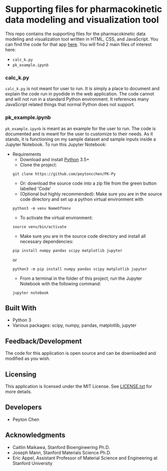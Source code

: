# Supporting files for pharmacokinetic data modeling and visualization tool
This repo contains the supporting files for the pharmacokinetic data modeling and visualization tool written in HTML, CSS, and JavaScript. 
You can find the code for that app [here](https://github.com/peytoncchen/PK-Visualization). 
You will find 2 main files of interest here:
- ```calc_k.py``` 
- ```pk_example.ipynb```

### calc_k.py
```calc_k.py``` is not meant for user to run. It is simply a place to document and explain the code run in pyodide in the web application. The code cannot and will not run in a standard Python environment. It references many JavaScript related things that normal Python does not support.

### pk_example.ipynb
```pk_example.ipynb``` is meant as an example for the user to run. The code is documented and is meant for the user to customize to their needs. As it stands, it is functioning on my sample dataset and sample inputs inside a Jupyter Notebook.
To run this Jupyter Notebook:
- Requirements
  - Download and install [Python](https://www.python.org) 3.5+
  - Clone the project:
  ```
  git clone https://github.com/peytoncchen/PK-Py
  ```
    - Or: download the source code into a zip file from the green button labelled 'Code'
  - (Optional but highly recommended): Make sure you are in the source code directory and set up a python virtual environment with
  ```
  python3 -m venv NameOfVenv
  ```
  - To activate the virtual environment:
  ```
  source venv/bin/activate
  ```
  - Make sure you are in the source code directory and install all necessary dependencies:
  ```
  pip install numpy pandas scipy matplotlib jupyter
  ```
  or
  ```
  python3 -m pip install numpy pandas scipy matplotlib jupyter
  ```
  - From a terminal in the folder of this project, run the Jupyter Notebook with the following command:
  ```
  jupyter notebook
  ```

## Built With
- Python 3
- Various packages: scipy, numpy, pandas, matplotlib, jupyter

## Feedback/Development
The code for this application is open source and can be downloaded and modified as you wish. 

## Licensing
This application is licensed under the MIT License. See [LICENSE.txt](LICENSE.txt) for more details.

## Developers
- Peyton Chen

## Acknowledgments
- Caitlin Maikawa, Stanford Bioengineering Ph.D.
- Joseph Mann, Stanford Materials Science Ph.D.
- Eric Appel, Assistant Professor of Material Science and Engineering at Stanford University